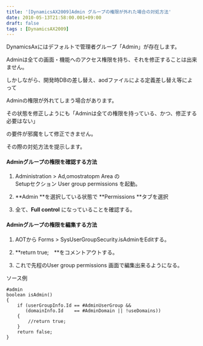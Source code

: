 ```yaml
---
title: '[DynamicsAX2009]Admin グループの権限が外れた場合の対処方法'
date: 2010-05-13T21:58:00.001+09:00
draft: false
tags : [DynamicsAX2009]
---
```


DynamicsAxにはデフォルトで管理者グループ「Admin」が存在します。

Adminは全ての画面・機能へのアクセス権限を持ち、それを修正することは出来ません。

  

しかしながら、開発時DBの差し替え、aodファイルによる定義差し替え等によって

Adminの権限が外れてしまう場合があります。

  

その状態を修正しようにも「Adminは全ての権限を持っている、かつ、修正する必要はない」

の要件が邪魔をして修正できません。

  

その際の対処方法を提示します。

  

#### Adminグループの権限を確認する方法

1.  Administration > Ad,omostratopm Area の  
    Setupセクション User group permissions を起動。  
      
    
2.  **Admin **を選択している状態で **Permissions **タブを選択  
      
    
3.  全て、**Full control** になっていることを確認する。  
      
    

#### Adminグループの権限を編集する方法

1.  AOTから Forms > SysUserGroupSecurity.isAdminをEditする。  
      
    
2.  **return true;　**をコメントアウトする。  
      
    
3.  これで先程のUser group permissions 画面で編集出来るようになる。  
      
    

  
ソース例  
  
```
#admin  
boolean isAdmin()  
{  
    if (userGroupInfo.Id == #AdminUserGroup &&  
       (domainInfo.Id    == #AdminDomain || !useDomains))  
    {  
        //return true;  
    }  
    return false;  
}  

```